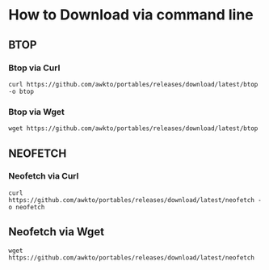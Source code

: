 # How to Download via command line

## BTOP

### Btop via Curl
```
curl https://github.com/awkto/portables/releases/download/latest/btop -o btop
```

### Btop via Wget
```
wget https://github.com/awkto/portables/releases/download/latest/btop
```

## NEOFETCH
### Neofetch via Curl
```
curl https://github.com/awkto/portables/releases/download/latest/neofetch -o neofetch
```

## Neofetch via Wget
```
wget https://github.com/awkto/portables/releases/download/latest/neofetch
```
